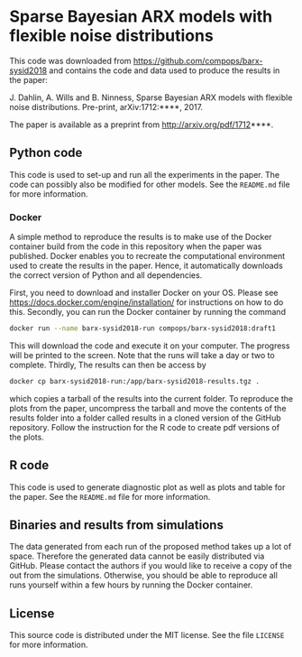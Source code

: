 # Sparse Bayesian ARX models with flexible noise distributions
This code was downloaded from https://github.com/compops/barx-sysid2018 and contains the code and data used to produce the results in the paper:

J. Dahlin, A. Wills and B. Ninness, Sparse Bayesian ARX models with flexible noise distributions. Pre-print, arXiv:1712:****, 2017.

The paper is available as a preprint from http://arxiv.org/pdf/1712****.

## Python code
This code is used to set-up and run all the experiments in the paper. The code can possibly also be modified for other models. See the `README.md` file for more information.

### Docker
A simple method to reproduce the results is to make use of the Docker container build from the code in this repository when the paper was published. Docker enables you to recreate the computational environment used to create the results in the paper. Hence, it automatically downloads the correct version of Python and all dependencies.

First, you need to download and installer Docker on your OS. Please see https://docs.docker.com/engine/installation/ for instructions on how to do this. Secondly, you can run the Docker container by running the command
``` bash
docker run --name barx-sysid2018-run compops/barx-sysid2018:draft1
```
This will download the code and execute it on your computer. The progress will be printed to the screen. Note that the runs will take a day or two to complete. Thirdly, The results can then be access by
``` bash
docker cp barx-sysid2018-run:/app/barx-sysid2018-results.tgz .
```
which copies a tarball of the results into the current folder. To reproduce the plots from the paper, uncompress the tarball and move the contents of the results folder into a folder called results in a cloned version of the GitHub repository. Follow the instruction for the R code to create pdf versions of the plots.

## R code
This code is used to generate diagnostic plot as well as plots and table for the paper. See the `README.md` file for more information.

## Binaries and results from simulations
The data generated from each run of the proposed method takes up a lot of space. Therefore the generated data cannot be easily distributed via GitHub. Please contact the authors if you would like to receive a copy of the out from the simulations. Otherwise, you should be able to reproduce all runs yourself within a few hours by running the Docker container.

## License
This source code is distributed under the MIT license. See the file `LICENSE` for more information.

